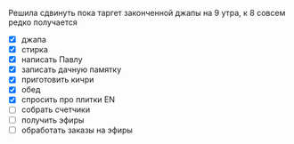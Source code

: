 Решила сдвинуть пока таргет законченной джапы на 9 утра, к 8 совсем редко получается
- [x] джапа
- [x] стирка
- [x] написать Павлу
- [x] записать дачную памятку
- [x] приготовить кичри
- [x] обед
- [x] спросить про плитки EN
- [ ] собрать счетчики
- [ ] получить эфиры
- [ ] обработать заказы на эфиры